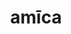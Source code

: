 ---
title: amīca
meaning: friend
ch: [two, 7r]
pos: noun
stem: amīc
genend: ae
abbgender: f.
abbgender2: fem.
gender: feminine
declension: first
derivative: amicable
six: y
---